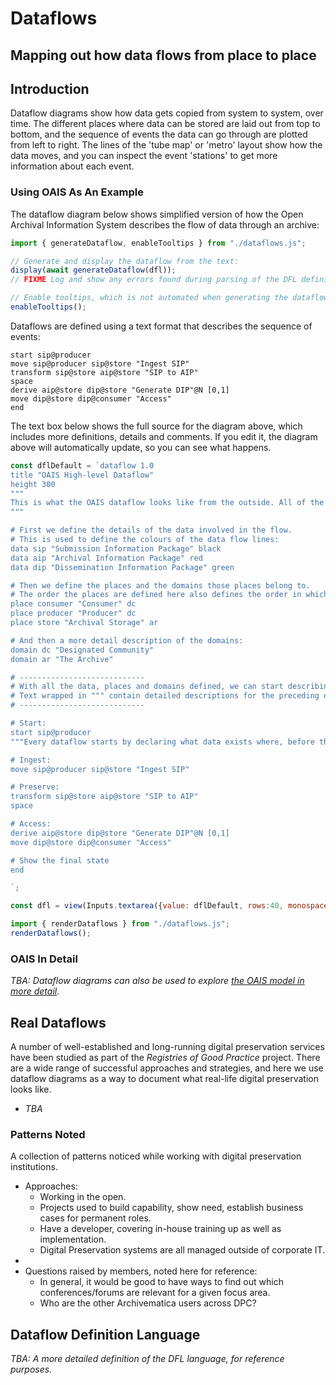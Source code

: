 # Dataflows
## Mapping out how data flows from place to place

## Introduction

Dataflow diagrams show how data gets copied from system to system, over time.  The different places where data can be stored are laid out from top to bottom, and the sequence of events the data can go through are plotted from left to right. The lines of the 'tube map' or 'metro' layout show how the data moves, and you can inspect the event 'stations' to get more information about each event.

### Using OAIS As An Example

The dataflow diagram below shows simplified version of how the Open Archival Information System describes the flow of data through an archive:

```js
import { generateDataflow, enableTooltips } from "./dataflows.js";

// Generate and display the dataflow from the text:
display(await generateDataflow(dfl));
// FIXME Log and show any errors found during parsing of the DFL definition!

// Enable tooltips, which is not automated when generating the dataflow directly:
enableTooltips();
```

Dataflows are defined using a text format that describes the sequence of events:

```
start sip@producer
move sip@producer sip@store "Ingest SIP"
transform sip@store aip@store "SIP to AIP"
space
derive aip@store dip@store "Generate DIP"@N [0,1]
move dip@store dip@consumer "Access"
end
```
The text box below shows the full source for the diagram above, which includes more definitions, details and comments. If you edit it, the diagram above will automatically update, so you can see what happens.

```js
const dflDefault = `dataflow 1.0
title "OAIS High-level Dataflow"
height 300
"""
This is what the OAIS dataflow looks like from the outside. All of the internal detail is invisible to external users.
"""

# First we define the details of the data involved in the flow. 
# This is used to define the colours of the data flow lines:
data sip "Submission Information Package" black
data aip "Archival Information Package" red
data dip "Dissemination Information Package" green

# Then we define the places and the domains those places belong to. 
# The order the places are defined here also defines the order in which they are laid on on the page, from top to bottom:
place consumer "Consumer" dc
place producer "Producer" dc
place store "Archival Storage" ar

# And then a more detail description of the domains:
domain dc "Designated Community"
domain ar "The Archive"

# ----------------------------
# With all the data, places and domains defined, we can start describing the sequence of events.
# Text wrapped in """ contain detailed descriptions for the preceding event.
# ----------------------------

# Start:
start sip@producer
"""Every dataflow starts by declaring what data exists where, before the dataflow begins. <br><br> For OAIS, we always start with a <i>Submission Information Package</i> that is held by a <i>Producer</i> that belongs to the archive's <i>Designated Community</i>."""

# Ingest:
move sip@producer sip@store "Ingest SIP"

# Preserve:
transform sip@store aip@store "SIP to AIP"
space

# Access:
derive aip@store dip@store "Generate DIP"@N [0,1]
move dip@store dip@consumer "Access"

# Show the final state
end

`;

const dfl = view(Inputs.textarea({value: dflDefault, rows:40, monospace: true, resize: true, spellcheck: true }));
```

<!-- Using this to force a large text area 
as Observable Framework limits it be default -->
<style>
textarea {
    max-height: 200em !important;
}
</style>


```js
import { renderDataflows } from "./dataflows.js";
renderDataflows();
```

### OAIS In Detail

_TBA: Dataflow diagrams can also be used to explore [the OAIS model in more detail](./oais)._

## Real Dataflows

A number of well-established and long-running digital preservation services have been studied as part of the _Registries of Good Practice_ project.  There are a wide range of successful approaches and strategies, and here we use dataflow diagrams as a way to document what real-life digital preservation looks like.

- _TBA_

### Patterns Noted

A collection of patterns noticed while working with digital preservation institutions. 


- Approaches:
	- Working in the open.
	- Projects used to build capability, show need, establish business cases for permanent roles.
	- Have a developer, covering in-house training up as well as implementation. 
	- Digital Preservation systems are all managed outside of corporate IT.
- 
- Questions raised by members, noted here for reference:
	- In general, it would be good to have ways to find out which conferences/forums are relevant for a given focus area.
	- Who are the other Archivematica users across DPC?




## Dataflow Definition Language

_TBA: A more detailed definition of the DFL language, for reference purposes._